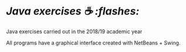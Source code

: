 # <em> Java exercises ☕ :flashes: </em>

Java exercises carried out in the 2018/19 academic year

All programs have a graphical interface created with NetBeans + Swing.
